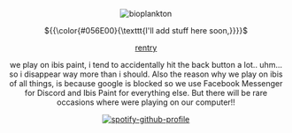 <div align="center">

![bioplankton](https://komarev.com/ghpvc/?username=BernedettesKey&abbreviated=true&label=PageViews&color=056E00)

<p align="center"> ${{\color{#056E00}{\texttt{I'll add stuff here soon,}}}}$ </p>

[rentry](https://rentry.co/lostdogswonder)

we play on ibis paint, i tend to accidentally hit the back button a lot.. uhm... so i disappear way more than i should. Also the reason why we play on ibis of all things, is because google is blocked so we use Facebook Messenger for Discord and Ibis Paint for everything else. But there will be rare occasions where were playing on our computer!!

<div align="center">
  
  [![spotify-github-profile](https://spotify-github-profile.kittinanx.com/api/view?uid=31t6iahnmjtxuosnnwfe3dhwkcsa&cover_image=true&theme=default&show_offline=false&background_color=121212&interchange=false&bar_color=00ffff)](https://github.com/kittinan/spotify-github-profile) </div>
